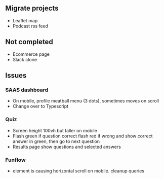## Migrate projects

-   Leaflet map
-   Podcast rss feed

## Not completed

-   Ecommerce page
-   Slack clone

## Issues

### SAAS dashboard

-   On mobile, profile meatball menu (3 dots), sometimes moves on scroll
-   Change over to Typescript

### Quiz

-   Screen height 100vh but taller on mobile
-   Flash green if question correct flash red if wrong and show correct answer in green, then go to next question
-   Results page show questions and selected answers

### Funflow

-   element is causing horizontal scroll on mobile. cleanup queries
